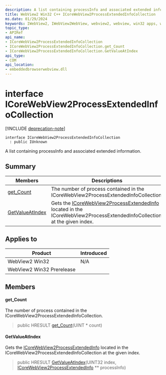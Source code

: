```yaml
---
description: A list containing processInfo and associated extended information.
title: WebView2 Win32 C++ ICoreWebView2ProcessExtendedInfoCollection
ms.date: 01/29/2024
keywords: IWebView2, IWebView2WebView, webview2, webview, win32 apps, win32, edge, ICoreWebView2, ICoreWebView2Controller, browser control, edge html, ICoreWebView2ProcessExtendedInfoCollection
topic_type: 
- APIRef
api_name:
- ICoreWebView2ProcessExtendedInfoCollection
- ICoreWebView2ProcessExtendedInfoCollection.get_Count
- ICoreWebView2ProcessExtendedInfoCollection.GetValueAtIndex
api_type:
- COM
api_location:
- embeddedbrowserwebview.dll
---
```


# interface ICoreWebView2ProcessExtendedInfoCollection

[!INCLUDE [deprecation-note](../includes/deprecation-note.md)]

```
interface ICoreWebView2ProcessExtendedInfoCollection
  : public IUnknown
```

A list containing processInfo and associated extended information.

## Summary

 Members                        | Descriptions
--------------------------------|---------------------------------------------
[get_Count](#get_count) | The number of process contained in the ICoreWebView2ProcessExtendedInfoCollection.
[GetValueAtIndex](#getvalueatindex) | Gets the [ICoreWebView2ProcessExtendedInfo](icorewebview2processextendedinfo.md) located in the ICoreWebView2ProcessExtendedInfoCollection at the given index.

## Applies to

Product                         | Introduced
--------------------------------|---------------------------------------------
WebView2 Win32            |    N/A
WebView2 Win32 Prerelease |    

## Members

#### get_Count

The number of process contained in the ICoreWebView2ProcessExtendedInfoCollection.

> public HRESULT [get_Count](#get_count)(UINT * count)

#### GetValueAtIndex

Gets the [ICoreWebView2ProcessExtendedInfo](icorewebview2processextendedinfo.md) located in the ICoreWebView2ProcessExtendedInfoCollection at the given index.

> public HRESULT [GetValueAtIndex](#getvalueatindex)(UINT32 index, [ICoreWebView2ProcessExtendedInfo](icorewebview2processextendedinfo.md) ** processInfo)

